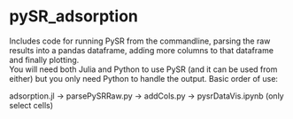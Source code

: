# pySR_adsorption

Includes code for running PySR from the commandline, parsing the raw results into a pandas dataframe, adding more columns to that dataframe and finally plotting.  
You will need both Julia and Python to use PySR (and it can be used from either) but you only need Python to handle the output.  Basic order of use:

adsorption.jl -> parsePySRRaw.py -> addCols.py -> pysrDataVis.ipynb (only select cells)
